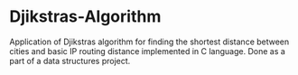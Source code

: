# Djikstras-Algorithm
Application of Djikstras algorithm for finding the shortest distance between cities and basic IP routing distance implemented in C language. Done as a part of a data structures project.
